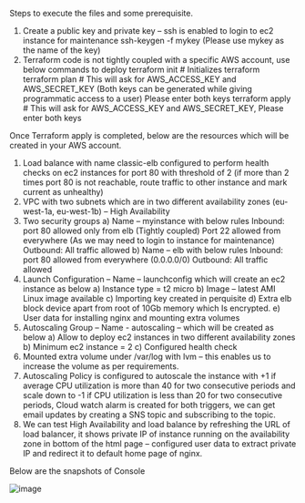 Steps to execute the files and some prerequisite. 

1)	Create a public key and private key – ssh is enabled to login to ec2 instance for maintenance
ssh-keygen -f mykey (Please use mykey as the name of the key)
2)	Terraform code is not tightly coupled with a specific AWS account, use below commands to deploy 
terraform init # Initializes terraform  
terraform plan # This will ask for AWS_ACCESS_KEY and AWS_SECRET_KEY (Both keys can be generated while giving programmatic access to a user) Please enter both keys
terraform apply # This will ask for AWS_ACCESS_KEY and AWS_SECRET_KEY, Please enter both keys

Once Terraform apply is completed, below are the resources which will be created in your AWS account. 

1)	Load balance with name classic-elb configured to perform health checks on ec2 instances for port 80 with threshold of 2 (if more than 2 times port 80 is not reachable, route traffic to other instance and mark current as unhealthy)
2)	VPC with two subnets which are in two different availability zones  (eu-west-1a, eu-west-1b) – High Availability 
3)	Two security groups 
a)	Name – myinstance with below rules 
Inbound: port 80 allowed only from elb (Tightly coupled)
	          Port 22 allowed from everywhere (As we may need to login to instance for maintenance)
Outbound: All traffic allowed
b)	Name – elb with below rules
Inbound: port 80 allowed from everywhere (0.0.0.0/0)
Outbound: All traffic allowed
4)	Launch Configuration – Name – launchconfig which will create an ec2 instance as below
a)	Instance type = t2 micro 
b)	Image – latest AMI Linux image available
c)	Importing key created in perquisite
d)	Extra elb block device apart from root of 10Gb memory which Is encrypted. 
e)	User data for installing nginx and mounting extra volumes
5)	Autoscaling Group – Name - autoscaling – which will be created as below
a)	Allow to deploy ec2 instances in two different availability zones
b)	Minimum ec2 instance = 2
c)	Configured health check
6)	Mounted extra volume under /var/log with lvm – this enables us to increase the volume as per requirements. 
7)	Autoscaling Policy is configured to autoscale the instance with +1  if average CPU utilization is more than 40 for two consecutive periods and scale down to -1 if CPU utilization is less than 20 for two consecutive periods, Cloud watch alarm is created for both triggers, we can get email updates by creating a SNS topic and subscribing to the topic. 
8)	We can test High Availability and load balance by refreshing the URL of load balancer, it shows private IP of instance running on the availability zone in bottom of the html page – configured user data to extract private IP and redirect it to default home page of nginx.   

Below are the snapshots of Console 

![image](https://user-images.githubusercontent.com/27212853/116781919-b5b71d80-aaa3-11eb-8b6a-bb3f9269d3fa.png)

